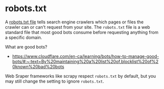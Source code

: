 # robots.txt
A [robots.txt file](https://developers.google.com/search/docs/advanced/robots/intro) tells search engine crawlers which pages or files the crawler can or can't request from your site. The `robots.txt` file is a web standard file that most good bots consume before requesting anything from a specific domain.

What are good bots?
- https://www.cloudflare.com/en-ca/learning/bots/how-to-manage-good-bots/#:~:text=By%20maintaining%20a%20list%20of,blocklist%20of%20known%20bad%20bots

Web Sraper frameworks like scrapy respect `robots.txt` by default, but you may still change the setting to ignore `robots.txt`.

